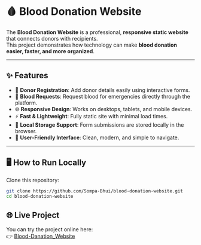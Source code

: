 # 🩸 Blood Donation Website

The **Blood Donation Website** is a professional, **responsive static website** that connects donors with recipients.  
This project demonstrates how technology can make **blood donation easier, faster, and more organized**.

---

## ✨ Features
- 📝 **Donor Registration**: Add donor details easily using interactive forms.  
- 🏥 **Blood Requests**: Request blood for emergencies directly through the platform.  
- 🌐 **Responsive Design**: Works on desktops, tablets, and mobile devices.  
- ⚡ **Fast & Lightweight**: Fully static site with minimal load times.  
- 💾 **Local Storage Support**: Form submissions are stored locally in the browser.  
- 🎯 **User-Friendly Interface**: Clean, modern, and simple to navigate.

---

## 🖥️ How to Run Locally
Clone this repository:
```bash
git clone https://github.com/Sompa-Bhui/blood-donation-website.git
cd blood-donation-website
```

## 🌐 Live Project

You can try the project online here:  
👉 [Blood-Danation_Website](https://sompa-bhui.github.io/Blood-Donation_Website/)

